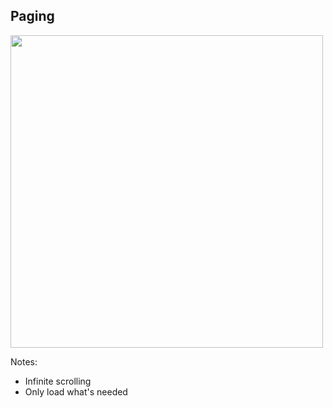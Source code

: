 ## Paging

<img src="img/players-list-side-by-side.png" height="500" />

Notes:
* Infinite scrolling
* Only load what's needed